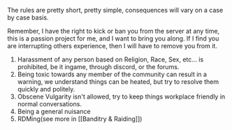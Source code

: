 The rules are pretty short, pretty simple, consequences will vary on a case by case basis.

Remember, I have the right to kick or ban you from the server at any time, this is a passion project for me, and I want to bring you along. If I find you are interrupting others experience, then I will have to remove you from it.

1) Harassment of any person based on Religion, Race, Sex, etc... is prohibited, be it ingame, through discord, or the forums.
2) Being toxic towards any member of the community can result in a warning, we understand things can be heated,  but try to resolve them quickly and politely.
3) Obscene Vulgarity isn't allowed, try to keep things workplace friendly in normal conversations.
4) Being a general nuisance
5) RDMing(see more in [[Banditry & Raiding]])